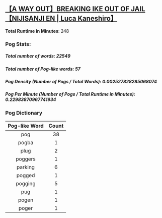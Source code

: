 ## [【A WAY OUT】BREAKING IKE OUT OF JAIL【NIJISANJI EN | Luca Kaneshiro】](https://www.youtube.com/watch?v=deFah6jqn9g)
**Total Runtime in Minutes**: 248

### **Pog Stats:**

##### **Total number of words**: 22549

##### **Total number of Pog-like words**: 57

##### **Pog Density (Number of Pogs / Total Words)**: 0.002527828285068074

##### **Pog Per Minute (Number of Pogs / Total Runtime in Minutes)**: 0.22983870967741934

### **Pog Dictionary**
**Pog-like Word** | **Count**
:---: | :---:
pog | 38
pogba | 1
plug | 2
poggers | 1
parking | 6
pogged | 1
pogging | 5
pug | 1
pogen | 1
poger | 1
